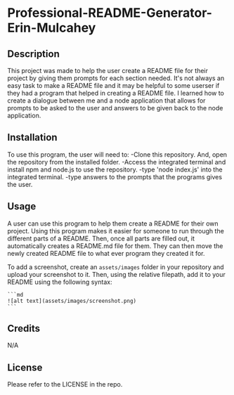# Professional-README-Generator-Erin-Mulcahey

## Description

This project was made to help the user create a README file for their project by giving them prompts for each section needed. It's not always an easy task to make a README file and it may be helpful to some userser if they had a program that helped in creating a README file. I learned how to create a dialogue between me and a node application that allows for prompts to be asked to the user and answers to be given back to the node application.

## Installation

To use this program, the user will need to:
-Clone this repository. And, open the repository from the installed folder.
-Access the integrated terminal and install npm and node.js to use the repository.
-type 'node index.js' into the integrated terminal.
-type answers to the prompts that the programs gives the user.

## Usage

A user can use this program to help them create a README for their own project. Using this program makes it easier for someone to run through the different parts of a README. Then, once all parts are filled out, it automatically creates a README.md file for them. They can then move the newly created README file to what ever program they created it for.

To add a screenshot, create an `assets/images` folder in your repository and upload your screenshot to it. Then, using the relative filepath, add it to your README using the following syntax:

    ```md
    ![alt text](assets/images/screenshot.png)
    ```

## Credits

N/A

## License

Please refer to the LICENSE in the repo.

